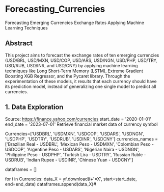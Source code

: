 # Forecasting_Currencies
Forecasting Emerging Currencies Exchange Rates Applying Machine Learning Techniques
## Abstract
This project aims to forecast the exchange rates of ten emerging currencies (USD/BRL, USD/MXN, USD/COP, USD/ARS, USD/NGN, USD/PHP, USD/TRY, USD/RUB, USD/INR, and USD/CNY) by applying machine learning techniques like Long Short-Term Memory (LSTM), Extreme Gradient Boosting XGB Regressor, and the Pycaret library. Through the experimentation of these models, it results that each currency should have its prediction model, instead of generalizing one single model to predict all currencies.
## 1. Data Exploration
Source: https://finance.yahoo.com/currencies
start_date = '2020-01-01'
end_date = '2023-07-01'
 Retrieve financial market data of currency symbol

Currencies=['USDBRL', 'USDMXN', 'USDCOP', 'USDARS', 'USDNGN', 'USDPHP', 'USDTRY', 'USDRUB', 'USDINR', 'USDCNY']
currencies_names = ['Brazilian Real - USDBRL', 'Mexican Peso - USDMXN', 'Colombian Peso - USDCOP', 'Argentine Peso - USDARS', 'Nigerian Naira - USDNGN',
                  'Philippine Peso - USDPHP', 'Turkish Lira - USDTRY', 'Russian Ruble - USDRUB', 'Indian Rupee - USDINR', 'Chinese Yuan - USDCNY']


dataframes = []

for i in Currencies:
    data_X = yf.download(i+'=X', start=start_date, end=end_date)
    dataframes.append(data_X)#

